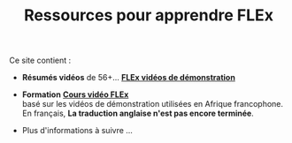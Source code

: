 ﻿---
title: Ressources pour apprendre FLEx
sidebar_position : 1
---
Ce site contient :
- **Résumés vidéos** de 56+... 
[**FLEx vidéos de démonstration**](Video-summaries/00-Index-of-Demo-Movies.md)

- **Formation** [**Cours vidéo FLEx**](Training/FLEx-video-course-2017.md)  
    basé sur les vidéos de démonstration utilisées en Afrique francophone. En français, **La traduction anglaise n'est pas encore terminée**.

- Plus d'informations à suivre ...